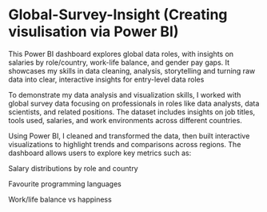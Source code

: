 # Global-Survey-Insight (Creating visulisation via Power BI)
This Power BI dashboard explores global data roles, with insights on salaries by role/country, work-life balance, and gender pay gaps. It showcases my skills in data cleaning, analysis, storytelling and turning raw data into clear, interactive insights for entry-level data roles

To demonstrate my data analysis and visualization skills, I worked with global survey data focusing on professionals in roles like data analysts, data scientists, and related positions. The dataset includes insights on job titles, tools used, salaries, and work environments across different countries.

Using Power BI, I cleaned and transformed the data, then built interactive visualizations to highlight trends and comparisons across regions. The dashboard allows users to explore key metrics such as:

Salary distributions by role and country

Favourite programming languages

Work/life balance vs happiness

